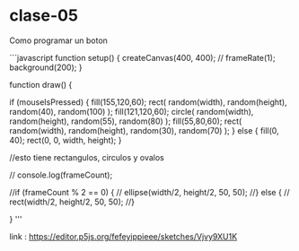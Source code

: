 # clase-05
Como programar un boton

´´´javascript
function setup() {
  createCanvas(400, 400);
  // frameRate(1);
  background(200);
}

function draw() {
  
  if (mouseIsPressed) {
    fill(155,120,60);
    rect(
      random(width),
      random(height),
      random(40),
      random(100)
            );
    fill(121,120,60);
    circle(
      random(width),
      random(height),
      random(55),
      random(80)
            );
    fill(55,80,60);
    rect(
      random(width),
      random(height),
      random(30),
      random(70)
            );
  } else {
    fill(0, 40);
    rect(0, 0, width, height);
  }

  //esto tiene rectangulos, circulos y ovalos
  
  
  // console.log(frameCount);
  
  //if (frameCount % 2 == 0) {
  //    ellipse(width/2, height/2, 50, 50);
  //} else {
  //  rect(width/2, height/2, 50, 50);
  //}
  
  
  
}
'''

link : https://editor.p5js.org/fefeyippieee/sketches/Vjvy9XU1K
